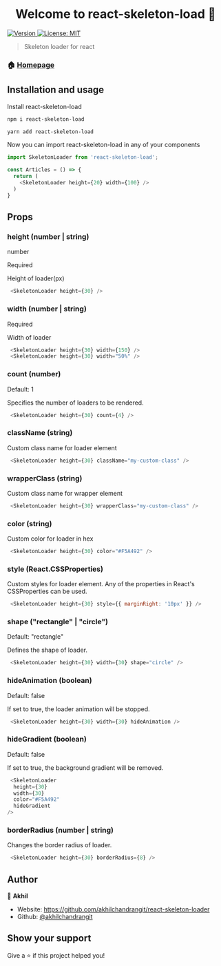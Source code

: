 <h1 align="center">Welcome to react-skeleton-load 👋</h1>
<p>
  <a href="https://www.npmjs.com/package/react-skeleton-loader" target="_blank">
    <img alt="Version" src="https://img.shields.io/npm/v/react-skeleton-loader.svg">
  </a>
  <a href="#" target="_blank">
    <img alt="License: MIT" src="https://img.shields.io/badge/License-MIT-yellow.svg" />
  </a>
</p>

> Skeleton loader for react

### 🏠 [Homepage](https://github.com/akhilchandrangit/react-skeleton-loader)

## Installation and usage

Install react-skeleton-load

```sh
npm i react-skeleton-load
```
```sh
yarn add react-skeleton-load
```

Now you can import react-skeleton-load in any of your components

```javascript
import SkeletonLoader from 'react-skeleton-load';

const Articles = () => {
  return (
    <SkeletonLoader height={20} width={100} />
  )
}
```

## Props
### height (number | string)
number

Required

Height of loader(px)
```javascript
 <SkeletonLoader height={30} />
```
### width (number | string)
Required

Width of loader
```javascript
 <SkeletonLoader height={30} width={150} />
 <SkeletonLoader height={30} width="50%" />
```
### count (number)

Default: 1

Specifies the number of loaders to be rendered.
```javascript
 <SkeletonLoader height={30} count={4} />
```
### className (string)

Custom class name for loader element
```javascript
 <SkeletonLoader height={30} className="my-custom-class" />
```

### wrapperClass (string)

Custom class name for wrapper element
```javascript
 <SkeletonLoader height={30} wrapperClass="my-custom-class" />
```

### color (string)

Custom color for loader in hex
```javascript
 <SkeletonLoader height={30} color="#F5A492" />
```

### style (React.CSSProperties)

Custom styles for loader element. Any of the properties in React's CSSProperties can be used.
```javascript
 <SkeletonLoader height={30} style={{ marginRight: '10px' }} />
```

### shape ("rectangle" | "circle")

Default: "rectangle"

Defines the shape of loader.
```javascript
 <SkeletonLoader height={30} width={30} shape="circle" />
```

### hideAnimation (boolean)

Default: false

If set to true, the loader animation will be stopped.
```javascript
 <SkeletonLoader height={30} width={30} hideAnimation />
```

### hideGradient (boolean)

Default: false

If set to true, the background gradient will be removed.
```javascript
 <SkeletonLoader
  height={30}
  width={30}
  color="#F5A492"
  hideGradient
/>
```


### borderRadius (number | string)

Changes the border radius of loader.
```javascript
 <SkeletonLoader height={30} borderRadius={8} />
```

## Author

👤 **Akhil**

* Website: https://github.com/akhilchandrangit/react-skeleton-loader
* Github: [@akhilchandrangit](https://github.com/akhilchandrangit)

## Show your support

Give a ⭐️ if this project helped you!
